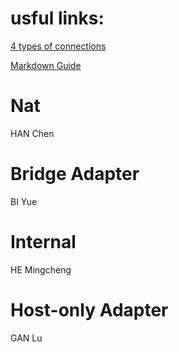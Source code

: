 # usful links:
[4 types of connections](http://blog.csdn.net/ixidof/article/details/12685549)

[Markdown Guide](https://guides.github.com/features/mastering-markdown/)

# Nat
HAN Chen

# Bridge Adapter
BI Yue

# Internal
HE Mingcheng

# Host-only Adapter
GAN Lu
